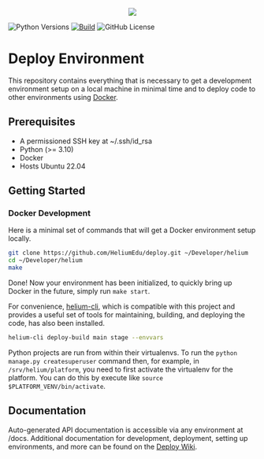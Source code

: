 <p align="center"><img src="https://www.heliumedu.com/assets/img/logo_full_blue.png" /></p>

![Python Versions](https://img.shields.io/badge/python-%203.10%20|%203.11%20-blue)
[![Build](https://img.shields.io/github/actions/workflow/status/HeliumEdu/deploy/build.yml)](https://github.com/HeliumEdu/deploy/actions/workflows/build.yml)
![GitHub License](https://img.shields.io/github/license/heliumedu/deploy)

# Deploy Environment

This repository contains everything that is necessary to get a development environment setup on a local machine in
minimal time and to deploy code to other environments using [Docker](https://docs.docker.com/).

## Prerequisites

- A permissioned SSH key at ~/.ssh/id_rsa
- Python (>= 3.10)
- Docker
- Hosts Ubuntu 22.04

## Getting Started

### Docker Development
Here is a minimal set of commands that will get a Docker environment setup locally.

```sh
git clone https://github.com/HeliumEdu/deploy.git ~/Developer/helium
cd ~/Developer/helium
make
```

Done! Now your environment has been initialized, to quickly bring up Docker in the future, simply run `make start`.

For convenience, [helium-cli](https://github.com/HeliumEdu/heliumcli#readme), which is compatible with this
project and provides a useful set of tools for maintaining, building, and deploying the code, has also been installed.

```sh
helium-cli deploy-build main stage --envvars
```

Python projects are run from within their virtualenvs. To run the `python manage.py createsuperuser` command then,
for example, in `/srv/helium/platform`, you need to first activate the virtualenv for the platform. You can do this by
execute like `source $PLATFORM_VENV/bin/activate`.

## Documentation

Auto-generated API documentation is accessible via any environment at /docs. Additional documentation for development,
deployment, setting up environments, and more can be found on the [Deploy Wiki](https://github.com/HeliumEdu/deploy/wiki).
